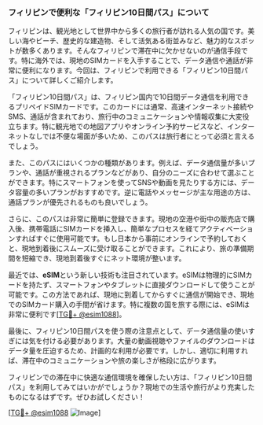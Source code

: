 ### フィリピンで便利な「フィリピン10日間パス」について

フィリピンは、観光地として世界中から多くの旅行者が訪れる人気の国です。美しい海やビーチ、歴史的な建造物、そして活気ある街並みなど、魅力的なスポットが数多くあります。そんなフィリピンで滞在中に欠かせないのが通信手段です。特に海外では、現地のSIMカードを入手することで、データ通信や通話が非常に便利になります。今回は、フィリピンで利用できる「フィリピン10日間パス」について詳しくご紹介します。

「フィリピン10日間パス」は、フィリピン国内で10日間データ通信を利用できるプリペイドSIMカードです。このカードには通常、高速インターネット接続やSMS、通話が含まれており、旅行中のコミュニケーションや情報収集に大変役立ちます。特に観光地での地図アプリやオンライン予約サービスなど、インターネットなしでは不便な場面が多いため、このパスは旅行者にとって必須と言えるでしょう。

また、このパスにはいくつかの種類があります。例えば、データ通信量が多いプランや、通話が重視されるプランなどがあり、自分のニーズに合わせて選ぶことができます。特にスマートフォンを使ってSNSや動画を見たりする方には、データ容量の多いプランがおすすめです。逆に電話やメッセージが主な用途の方は、通話プランが優先されるものも良いでしょう。

さらに、このパスは非常に簡単に登録できます。現地の空港や街中の販売店で購入後、携帯電話にSIMカードを挿入し、簡単なプロセスを経てアクティベーションすればすぐに使用可能です。もし日本から事前にオンラインで予約しておくと、現地到着後にスムーズに受け取ることができます。これにより、旅の準備期間を短縮でき、現地到着後すぐにネット環境が整います。

最近では、**eSIM**という新しい技術も注目されています。eSIMは物理的にSIMカードを持たず、スマートフォンやタブレットに直接ダウンロードして使うことが可能です。この方法であれば、現地に到着してからすぐに通信が開始でき、現地でのSIMカード購入の手間が省けます。特に複数の国を旅する際には、eSIMは非常に便利です[[TG💪+ @esim1088](https://t.me/s/esim1088)]。

最後に、フィリピン10日間パスを使う際の注意点として、データ通信量の使いすぎには気を付ける必要があります。大量の動画視聴やファイルのダウンロードはデータ量を圧迫するため、計画的な利用が必要です。しかし、適切に利用すれば、滞在中のコミュニケーションや旅の楽しさが格段に広がります。

フィリピンでの滞在中に快適な通信環境を確保したい方は、「フィリピン10日間パス」を利用してみてはいかがでしょうか？現地での生活や旅行がより充実したものになるはずです。ぜひお試しください！

[[TG💪+ @esim1088](https://t.me/s/esim1088) ![Image](https://i.postimg.cc/Y0z9fWf4/image.png)]
